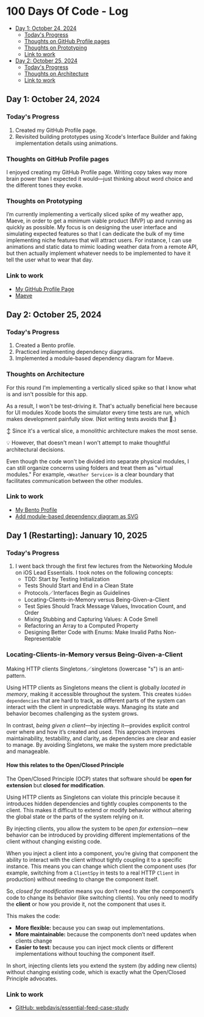 # 100 Days Of Code - Log

- [Day 1: October 24, 2024](#day-1-october-24-2024)
  - [Today's Progress](#todays-progress)
  - [Thoughts on GitHub Profile pages](#thoughts-on-github-profile-pages)
  - [Thoughts on Prototyping](#thoughts-on-prototyping)
  - [Link to work](#link-to-work)
- [Day 2: October 25, 2024](#day-2-october-25-2024)
  - [Today's Progress](#todays-progress-1)
  - [Thoughts on Architecture](#thoughts-on-architecture)
  - [Link to work](#link-to-work-1)

## Day 1: October 24, 2024

### Today's Progress

1. Created my GitHub Profile page.
1. Revisited building prototypes using Xcode's Interface Builder and faking implementation
   details using animations.

### Thoughts on GitHub Profile pages

I enjoyed creating my GitHub Profile page. Writing copy takes way more brain power than I
expected it would—just thinking about word choice and the different tones they evoke.

### Thoughts on Prototyping

I’m currently implementing a vertically sliced spike of my weather app, Maeve, in order to get
a minimum viable product (MVP) up and running as quickly as possible. My focus is on designing
the user interface and simulating expected features so that I can dedicate the bulk of my time
implementing niche features that will attract users. For instance, I can use animations and
static data to mimic loading weather data from a remote API, but then actually implement
whatever needs to be implemented to have it tell the user what to wear that day.

### Link to work

- [My GitHub Profile Page](https://github.com/webdavis/webdavis)
- [Maeve](https://github.com/webdavis/Maeve)

## Day 2: October 25, 2024

### Today's Progress

1. Created a Bento profile.
1. Practiced implementing dependency diagrams.
1. Implemented a module-based dependency diagram for Maeve.

### Thoughts on Architecture

For this round I'm implementing a vertically sliced spike so that I know what is and isn't
possible for this app.

As a result, I won't be test-driving it. That's actually beneficial here because for UI modules
Xcode boots the simulator every time tests are run, which makes development painfully slow.
(Not writing tests avoids that 🤣.)

↕️  Since it's a vertical slice, a monolithic architecture makes the most sense.

💡 However, that doesn't mean I won't attempt to make thoughtful architectural decisions.

Even though the code won't be divided into separate physical modules, I can still organize
concerns using folders and treat them as "virtual modules." For example, `<Weather Service>` is
a clear boundary that facilitates communication between the other modules.

### Link to work

- [My Bento Profile](https://bento.me/webdavis)
- [Add module-based dependency diagram as SVG](https://github.com/webdavis/Maeve/commit/2290ab56eaf22adbc116bbb7bade15fd024a177b)

## Day 1 (Restarting): January 10, 2025

### Today's Progress

1. I went back through the first few lectures from the Networking Module on iOS Lead
   Essentials. I took notes on the following concepts:
   - TDD: Start by Testing Initialization
   - Tests Should Start and End in a Clean State
   - Protocols／Interfaces Begin as Guidelines
   - Locating-Clients-in-Memory versus Being-Given-a-Client
   - Test Spies Should Track Message Values, Invocation Count, and Order
   - Mixing Stubbing and Capturing Values: A Code Smell
   - Refactoring an Array to a Computed Property
   - Designing Better Code with Enums: Make Invalid Paths Non-Representable

### Locating-Clients-in-Memory versus Being-Given-a-Client

Making HTTP clients Singletons／singletons (lowercase "s") is an anti-pattern.

Using HTTP clients as Singletons means the client is globally _located in memory_, making it
accessible throughout the system. This creates `hidden dependencies` that are hard to track,
as different parts of the system can interact with the client in unpredictable ways. Managing
its state and behavior becomes challenging as the system grows.

In contrast, _being given a client_—by injecting it—provides explicit control over where and
how it’s created and used. This approach improves maintainability, testability, and clarity, as
dependencies are clear and easier to manage. By avoiding Singletons, we make the system more
predictable and manageable.

#### How this relates to the Open/Closed Principle

The Open/Closed Principle (OCP) states that software should be **open for extension** but
**closed for modification**.

Using HTTP clients as Singletons can violate this principle because it introduces hidden
dependencies and tightly couples components to the client. This makes it difficult to extend or
modify behavior without altering the global state or the parts of the system relying on it.

By injecting clients, you allow the system to be _open for extension_—new behavior can be
introduced by providing different implementations of the client without changing existing code.

When you inject a client into a component, you’re giving that component the ability to interact
with the client without tightly coupling it to a specific instance. This means you can change
which client the component uses (for example, switching from a `ClientSpy` in tests to a real
HTTP `Client` in production) without needing to change the component itself.

So, *closed for modification* means you don’t need to alter the component’s code to change its
behavior (like switching clients). You only need to modify the **client** or how you provide
it, not the component that uses it.

This makes the code:

- **More flexible:** because you can swap out implementations.
- **More maintainable:** because the components don’t need updates when clients change
- **Easier to test:** because you can inject mock clients or different implementations without
  touching the component itself.

In short, injecting clients lets you extend the system (by adding new clients) without changing
existing code, which is exactly what the Open/Closed Principle advocates.

### Link to work

- [GitHub: webdavis/essential-feed-case-study](https://github.com/webdavis/essential-feed-case-study)
